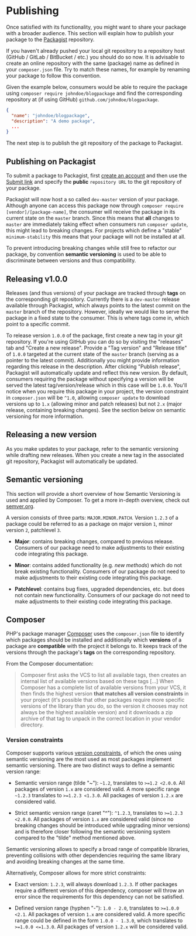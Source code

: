 # Publishing
Once satisfied with its functionality, you might want to share your package with a broader audience. This section will explain how to publish your package to the [Packagist](https://packagist.org) repository.

If you haven't already pushed your local git repository to a repository host (GitHub / GitLab / BitBucket / etc.) you should do so now. It is advisable to create an online repository with the same (package) name as defined in your `composer.json` file. Try to match these names, for example by renaming your package to follow this convention.

Given the example below, consumers would be able to require the package using `composer require johndoe/blogpackage` and find the corresponding repository at (if using GitHub) `github.com/johndoe/blogpackage`.

```json
{
  "name": "johndoe/blogpackage",
  "description": "A demo package",
  ...
}
```

The next step is to publish the git repository of the package to Packagist. 

## Publishing on Packagist
To submit a package to Packagist, first [create an account](https://packagist.org/register/) and then use the [Submit link](https://packagist.org/packages/submit) and specify the **public** `repository URL` to the git repository of your package.

Packagist will now host a so called `dev-master` version of your package. Although anyone can access this package now through `composer require [vendor]/[package-name]`, the consumer will receive the package in its current state on the `master` branch. Since this means that **all** changes to `master` are immediately taking effect when consumers run `composer update`, this might lead to breaking changes. For projects which define a "stable" `minimum-stability` this means that your package will not be installed at all.

To prevent introducing breaking changes while still free to refactor our package, by convention **semantic versioning** is used to be able to discriminate between versions and thus compatibility.

## Releasing v1.0.0
Releases (and thus versions) of your package are tracked through **tags** on the corresponding git repository. Currently there is a `dev-master` release available through Packagist, which always points to the latest commit on the `master` branch of the repository. However, ideally we would like to serve the package in a fixed state to the consumer. This is where tags come in, which point to a specific commit.

To release version `1.0.0` of the package, first create a new tag in your git repository. If you're using GitHub you can do so by visiting the "releases" tab and "Create a new release". Provide a "Tag version" and "Release title" of `1.0.0` targeted at the current state of the `master` branch (serving as a pointer to the latest commit). Additionally you might provide information regarding this release in the description. After clicking "Publish release", Packagist will automatically update and reflect this new version. By default, consumers requiring the package without specifying a version will be served the latest tag/version/release which in this case will be `1.0.0`. You'll notice when you require this package in your project, the version constraint in `composer.json` will be `^1.0`, allowing `composer update` to download versions up to `1.x` (allowing minor and patch releases) but not `2.x` (major release, containing breaking changes). See the section below on semantic versioning for more information.

## Releasing a new version
As you make updates to your package, refer to the semantic versioning while drafting new releases. When you create a new tag in the associated git repository, Packagist will automatically be updated.

## Semantic versioning
This section will provide a short overview of how Semantic Versioning is used and applied by Composer. To get a more in-depth overview, check out [semver.org](https://semver.org/).

A version consists of three parts: `MAJOR.MINOR.PATCH`. Version `1.2.3` of a package could be referred to as a package on major version `1`, minor version `2`, patchlevel `3`.

* **Major**: contains breaking changes, compared to previous release. Consumers of our package need to make adjustments to their existing code integrating this package.

* **Minor**: contains added functionality (e.g. *new methods*) which do not break existing functionality. Consumers of our package do not need to make adjustments to their existing code integrating this package.

* **Patchlevel**: contains bug fixes, upgraded dependencies, etc. but does not contain new functionality. Consumers of our package do not need to make adjustments to their existing code integrating this package.  

## Composer
PHP's package manager [Composer](https://getcomposer.org/) uses the `composer.json` file to identify which packages should be installed and additionally which **versions** of a package are **compatible** with the project it belongs to. It keeps track of the versions through the package's **tags** on the corresponding repository.

From the Composer documentation:
> Composer first asks the VCS to list all available tags, then creates an internal list of available versions based on these tags [...] When Composer has a complete list of available versions from your VCS, it then finds the highest version **that matches all version constraints** in your project (it's possible that other packages require more specific versions of the library than you do, so the version it chooses may not always be the highest available version) and it downloads a zip archive of that tag to unpack in the correct location in your vendor directory.

### Version constraints
Composer supports various [version constraints](https://getcomposer.org/doc/articles/versions.md#writing-version-constraints), of which the ones using semantic versioning are the most used as most packages implement semantic versioning. There are two distinct ways to define a semantic version range: 

* Semantic version range (tilde "~"): `~1.2`, translates to `>=1.2 <2.0.0`. All packages of version `1.x` are considered valid. A more specific range `~1.2.3` translates to `>=1.2.3 <1.3.0`. All packages of version `1.2.x` are considered valid. 

* Strict semantic version range (caret "^"): `^1.2.3`, translates to `>=1.2.3 <2.0.0`. All packages of version `1.x` are considered valid (since no breaking changes should be introduced while upgrading minor versions) and is therefore closer following the semantic versioning system compared to the "tilde" method mentioned above.

Semantic versioning allows to specify a broad range of compatible libraries, preventing collisions with other dependencies requiring the same library and avoiding breaking changes at the same time. 

Alternatively, Composer allows for more strict constraints:

* Exact version: `1.2.3`, will always download `1.2.3`. If other packages require a different version of this dependency, composer will throw an error since the requirements for this dependency can not be satisfied.

* Defined version range (hyphen "-"): `1.0 - 2.0`, translates to `>=1.0.0 <2.1`. All packages of version `1.x` are considered valid. A more specific range could be defined in the form `1.0.0 - 1.3.0`, which translates to `>=1.0.0 <=1.3.0`. All packages of version `1.2.x` will be considered valid.